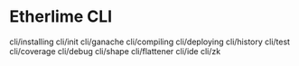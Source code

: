 # Etherlime CLI

<div class="toctree" data-maxdepth="3">

cli/installing cli/init cli/ganache cli/compiling cli/deploying
cli/history cli/test cli/coverage cli/debug cli/shape cli/flattener
cli/ide cli/zk

</div>